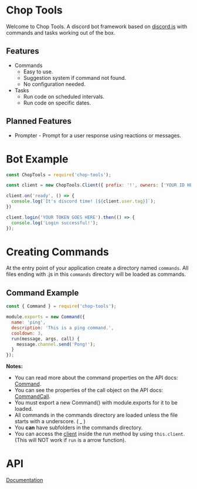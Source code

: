 # Chop Tools

Welcome to Chop Tools. A discord bot framework based on [discord.js](https://github.com/discordjs/discord.js) with commands and tasks working out of the box.

## Features

-   Commands
    -   Easy to use.
    -   Suggestion system if command not found.
    -   No configuration needed.
-   Tasks
    -   Run code on scheduled intervals.
    -   Run code on specific dates. 

## Planned Features

-   Prompter - Prompt for a user response using reactions or messages.

# Bot Example

```javascript
const ChopTools = require('chop-tools');

const client = new ChopTools.Client({ prefix: '!', owners: ['YOUR ID HERE'] });

client.on('ready', () => {
  console.log(`It's discord time! [${client.user.tag}]`);
})

client.login('YOUR TOKEN GOES HERE').then(() => {
  console.log('Login successful!');
});
```

# Creating Commands

At the entry point of your application create a directory named `commands`.
All files ending with .js in this `commands` directory will be loaded as commands.

## Command Example

```javascript
const { Command } = require('chop-tools');

module.exports = new Command({
  name: 'ping',
  description: 'This is a ping command.',
  cooldown: 3,
  run(message, args, call) {
    message.channel.send('Pong!');
  }
});
```

**Notes:**

-   You can read more about the command properties on the API docs: [Command](https://joaquimnet.github.io/chop-tools/latest/Command.html).
-   You can see the properties of the call object on the API docs: [CommandCall](https://joaquimnet.github.io/chop-tools/latest/CommandCall.html).
-   You must export a new Command() with module.exports for it to be loaded.
-   All commands in the commands directory are loaded unless the file starts with a underscore. ( \_ )
-   You **can** have subfolders in the commands directory.
-   You can access the [client](https://joaquimnet.github.io/chop-tools/latest/ChopClient.html) inside the run method by using `this.client`. (This will NOT work if `run` is a arrow function).

# API

[Documentation](http://joaquimnet.github.io/chop-tools/latest/)

